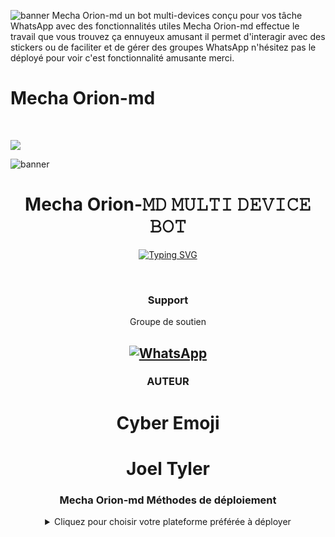 ![banner](https://telegra.ph/file/0e821f318907e36ce61b4.jpg)
Mecha Orion-md  un bot multi-devices conçu pour vos tâche  WhatsApp avec des fonctionnalités utiles Mecha Orion-md effectue le travail que vous trouvez ça ennuyeux amusant il permet d'interagir avec des stickers ou de faciliter et de gérer des groupes WhatsApp n'hésitez pas le déployé pour voir c'est fonctionnalité amusante merci.
<p align="center"><h1>Mecha Orion-md </h1><br> </p>
<a href="https://www.buymeacoffee.com/mechaoriont"><img src="https://img.buymeacoffee.com/button-api/?text=Soutien au développeur &emoji=&slug=Mc-md &button_colour=FFDD00&font_colour=000000&font_family=Poppins&outline_colour=000000&coffee_colour=ffffff" /></a><br>

![banner](https://telegra.ph/file/c96e788f3a69a60a2bad3.jpg)
<h1 align="center"> Mecha Orion-𝙼𝙳 𝙼𝚄𝙻𝚃𝙸 𝙳𝙴𝚅𝙸𝙲𝙴 𝙱𝙾𝚃
</h1>
  <div align="center">
<a href="https://git.io/typing-svg"><img src="https://readme-typing-svg.demolab.com?font=Black+Ops+One&size=50&pause=1000&color=1BAFBAFF&center=true&width=910&height=100&lines=THIS IS+mecha orion-𝙼𝙳;MULTI+DEVICE+WHATSAPP+BOT; AUTEURS EMOJI & TYLER+PAR+TEAM MC-MD ;PUBLIC+RELESED; ...;TEAM Mecha Orion-𝙼𝙳." alt="Typing SVG" /></a>
  </p>
  <br>
    
 ### Support

Groupe de soutien 

<a href="https://chat.whatsapp.com/FD7qMppsHXkCSzbRqfRRcc"><img alt="WhatsApp" src="https://camo.githubusercontent.com/2157131829ac512183ee8f8b6c6f803688a4cc66a2e686602844e80478401a7c/68747470733a2f2f696d672e736869656c64732e696f2f62616467652f4a6f696e2047726f75702d3235443336363f7374796c653d666f722d7468652d6261646765266c6f676f3d7768617473617070266c6f676f436f6c6f723d7768697465"/></a>
---
### AUTEUR
<h1>Cyber Emoji</h1>
<h1>Joel Tyler</h1>

### Mecha Orion-md Méthodes de déploiement

 <details close>
<summary>Cliquez pour choisir votre plateforme préférée à déployer</summary>
 
<br><br>   

-------
## Scanner le QR

   
<a href="https://replit.com/@mecha-orion-md/Mecha-orion-md-qr"><img align="center" src="https://i.imgur.com/dzPTA6u.png" alt="Scan QR" height="112" width="300" /></a><br>

## Deployé vers Heroku ↓

<a href="" target="blank"><img align="center" src="https://i.imgur.com/cxaSEWe.png" alt="Deployé" height="112" width="310" /></a>
  <div>
<br>
<a href="" target="blank"><img align="center" src="https://i.imgur.com/6rs61MY.png" alt="Deployé" height="112" width="310" /></a>
  <div>
<br>

## Deployé vers Koyeb ↓

<a href="q" target="blank"><img align="center" src="https://i.imgur.com/PNoLtFq.png" alt="Deployé" height="112" width="310" /></a>
  <div>
<br>
<div>
  <br>


## Deployé vers Railway ↓
<a href="" target="blank"><img align="center" src="https://railway.app/button.svg" alt="Deploy bot" height="" width="" /></a>
  <div>
<br>
<div>
  <br>
